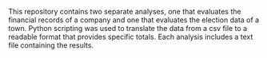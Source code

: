 This repository contains two separate analyses, one that evaluates the financial records of a company and one that evaluates the election data of a town.
Python scripting was used to translate the data from a csv file to a readable format that provides specific totals.
Each analysis includes a text file containing the results.

